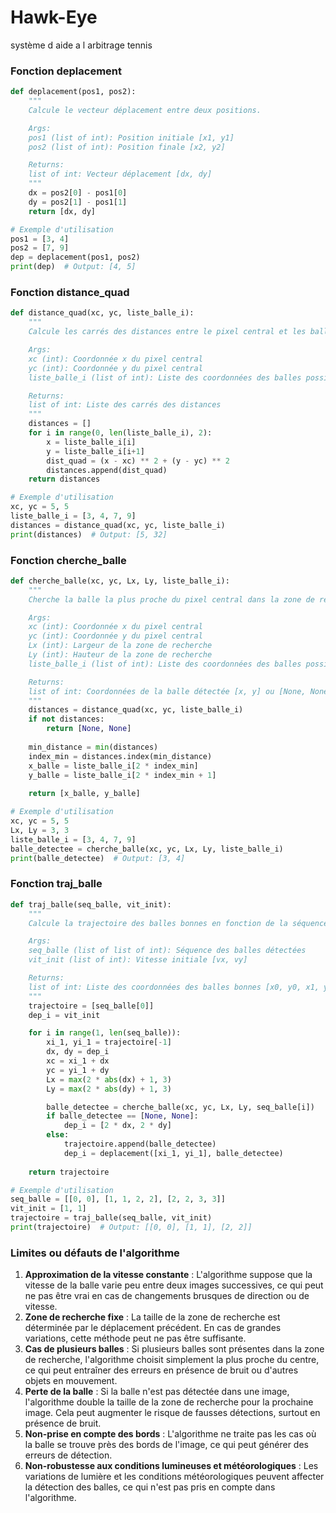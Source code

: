 # Hawk-Eye
système d aide a l arbitrage tennis
### Fonction deplacement

```python
def deplacement(pos1, pos2):
    """
    Calcule le vecteur déplacement entre deux positions.

    Args:
    pos1 (list of int): Position initiale [x1, y1]
    pos2 (list of int): Position finale [x2, y2]

    Returns:
    list of int: Vecteur déplacement [dx, dy]
    """
    dx = pos2[0] - pos1[0]
    dy = pos2[1] - pos1[1]
    return [dx, dy]

# Exemple d'utilisation
pos1 = [3, 4]
pos2 = [7, 9]
dep = deplacement(pos1, pos2)
print(dep)  # Output: [4, 5]
```

### Fonction distance_quad

```python
def distance_quad(xc, yc, liste_balle_i):
    """
    Calcule les carrés des distances entre le pixel central et les balles possibles.

    Args:
    xc (int): Coordonnée x du pixel central
    yc (int): Coordonnée y du pixel central
    liste_balle_i (list of int): Liste des coordonnées des balles possibles [x1, y1, x2, y2, ...]

    Returns:
    list of int: Liste des carrés des distances
    """
    distances = []
    for i in range(0, len(liste_balle_i), 2):
        x = liste_balle_i[i]
        y = liste_balle_i[i+1]
        dist_quad = (x - xc) ** 2 + (y - yc) ** 2
        distances.append(dist_quad)
    return distances

# Exemple d'utilisation
xc, yc = 5, 5
liste_balle_i = [3, 4, 7, 9]
distances = distance_quad(xc, yc, liste_balle_i)
print(distances)  # Output: [5, 32]
```

### Fonction cherche_balle

```python
def cherche_balle(xc, yc, Lx, Ly, liste_balle_i):
    """
    Cherche la balle la plus proche du pixel central dans la zone de recherche.

    Args:
    xc (int): Coordonnée x du pixel central
    yc (int): Coordonnée y du pixel central
    Lx (int): Largeur de la zone de recherche
    Ly (int): Hauteur de la zone de recherche
    liste_balle_i (list of int): Liste des coordonnées des balles possibles [x1, y1, x2, y2, ...]

    Returns:
    list of int: Coordonnées de la balle détectée [x, y] ou [None, None] si aucune balle n'est détectée
    """
    distances = distance_quad(xc, yc, liste_balle_i)
    if not distances:
        return [None, None]
    
    min_distance = min(distances)
    index_min = distances.index(min_distance)
    x_balle = liste_balle_i[2 * index_min]
    y_balle = liste_balle_i[2 * index_min + 1]
    
    return [x_balle, y_balle]

# Exemple d'utilisation
xc, yc = 5, 5
Lx, Ly = 3, 3
liste_balle_i = [3, 4, 7, 9]
balle_detectee = cherche_balle(xc, yc, Lx, Ly, liste_balle_i)
print(balle_detectee)  # Output: [3, 4]
```

### Fonction traj_balle

```python
def traj_balle(seq_balle, vit_init):
    """
    Calcule la trajectoire des balles bonnes en fonction de la séquence de balles et de la vitesse initiale.

    Args:
    seq_balle (list of list of int): Séquence des balles détectées
    vit_init (list of int): Vitesse initiale [vx, vy]

    Returns:
    list of int: Liste des coordonnées des balles bonnes [x0, y0, x1, y1, ..., xi, yi]
    """
    trajectoire = [seq_balle[0]]
    dep_i = vit_init

    for i in range(1, len(seq_balle)):
        xi_1, yi_1 = trajectoire[-1]
        dx, dy = dep_i
        xc = xi_1 + dx
        yc = yi_1 + dy
        Lx = max(2 * abs(dx) + 1, 3)
        Ly = max(2 * abs(dy) + 1, 3)

        balle_detectee = cherche_balle(xc, yc, Lx, Ly, seq_balle[i])
        if balle_detectee == [None, None]:
            dep_i = [2 * dx, 2 * dy]
        else:
            trajectoire.append(balle_detectee)
            dep_i = deplacement([xi_1, yi_1], balle_detectee)
    
    return trajectoire

# Exemple d'utilisation
seq_balle = [[0, 0], [1, 1, 2, 2], [2, 2, 3, 3]]
vit_init = [1, 1]
trajectoire = traj_balle(seq_balle, vit_init)
print(trajectoire)  # Output: [[0, 0], [1, 1], [2, 2]]
```

### Limites ou défauts de l'algorithme

1. **Approximation de la vitesse constante** : L'algorithme suppose que la vitesse de la balle varie peu entre deux images successives, ce qui peut ne pas être vrai en cas de changements brusques de direction ou de vitesse.
2. **Zone de recherche fixe** : La taille de la zone de recherche est déterminée par le déplacement précédent. En cas de grandes variations, cette méthode peut ne pas être suffisante.
3. **Cas de plusieurs balles** : Si plusieurs balles sont présentes dans la zone de recherche, l'algorithme choisit simplement la plus proche du centre, ce qui peut entraîner des erreurs en présence de bruit ou d'autres objets en mouvement.
4. **Perte de la balle** : Si la balle n'est pas détectée dans une image, l'algorithme double la taille de la zone de recherche pour la prochaine image. Cela peut augmenter le risque de fausses détections, surtout en présence de bruit.
5. **Non-prise en compte des bords** : L'algorithme ne traite pas les cas où la balle se trouve près des bords de l'image, ce qui peut générer des erreurs de détection.
6. **Non-robustesse aux conditions lumineuses et météorologiques** : Les variations de lumière et les conditions météorologiques peuvent affecter la détection des balles, ce qui n'est pas pris en compte dans l'algorithme.
